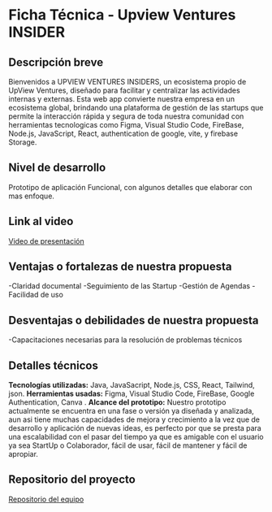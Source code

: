 # Ficha Técnica - Upview Ventures INSIDER

## Descripción breve
Bienvenidos a UPVIEW VENTURES INSIDERS, un ecosistema propio de UpView Ventures, diseñado para facilitar y centralizar las actividades internas y externas. Esta web app convierte nuestra empresa en un ecosistema global, brindando una plataforma de gestión de las startups que permite la interacción rápida y segura de toda nuestra comunidad con herramientas tecnologicas como Figma, Visual Studio Code, FireBase, Node.js, JavaScript, React, authentication de google, vite, y firebase Storage.

## Nivel de desarrollo
Prototipo de aplicación Funcional, con algunos detalles que elaborar con mas enfoque.

## Link al video
[Video de presentación](https://youtu.be/huw9YQwcLBY)

## Ventajas o fortalezas de nuestra propuesta
-Claridad documental
-Seguimiento de las Startup
-Gestión de Agendas
-Facilidad de uso


## Desventajas o debilidades de nuestra propuesta
-Capacitaciones necesarias para la resolución de problemas técnicos

## Detalles técnicos
**Tecnologías utilizadas:** Java, JavaSacript, Node.js, CSS, React, Tailwind, json.
**Herramientas usadas:** Figma, Visual Studio Code, FireBase, Google Authentication, Canva .
**Alcance del prototipo:** Nuestro prototipo actualmente se encuentra en una fase o versión ya diseñada y analizada, aun asi tiene muchas capacidades de mejora y crecimiento a la vez que de desarrollo y aplicación de nuevas ideas, es perfecto por que se presta para una escalabilidad con el pasar del tiempo ya que es amigable con el usuario ya sea StartUp o Colaborador, fácil de usar, fácil de mantener y fácil de apropiar. 


## Repositorio del proyecto
[Repositorio del equipo](https://github.com/1JuL/sbhack_solution)
